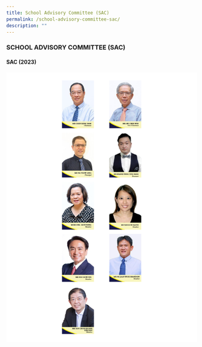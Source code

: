 ```yaml
---
title: School Advisory Committee (SAC)
permalink: /school-advisory-committee-sac/
description: ""
---
```

### SCHOOL ADVISORY COMMITTEE (SAC)

#### SAC (2023)

![](/images/SAC.png)